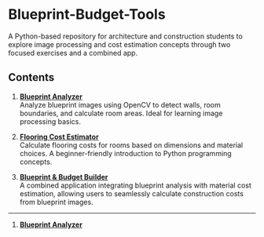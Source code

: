 # Blueprint-Budget-Tools

A Python-based repository for architecture and construction students to explore image processing and cost estimation concepts through two focused exercises and a combined app.

## Contents

1. **[Blueprint Analyzer](blueprint_analyzer/)**  
   Analyze blueprint images using OpenCV to detect walls, room boundaries, and calculate room areas. Ideal for learning image processing basics.

2. **[Flooring Cost Estimator](flooring_cost_estimator/)**  
   Calculate flooring costs for rooms based on dimensions and material choices. A beginner-friendly introduction to Python programming concepts.

3. **[Blueprint & Budget Builder](combined_app/)**  
   A combined application integrating blueprint analysis with material cost estimation, allowing users to seamlessly calculate construction costs from blueprint images.

---

1. **[Blueprint Analyzer](blueprint_analyzer/)** 
